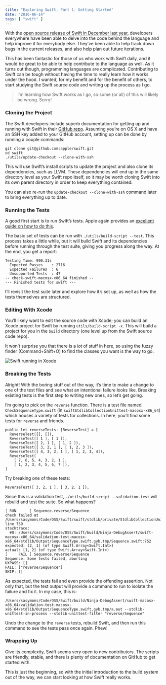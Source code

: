 ```yaml
---
title: "Exploring Swift, Part 1: Getting Started"
date: "2016-06-14"
tags: [ "swift" ]
---
```


With the [open source release of Swift in December last year](https://developer.apple.com/swift/blog/?id=34), developers everywhere have been able to delve into the code behind the language and help improve it for everybody else. They’ve been able to help track down bugs in the current releases, and also help plan out future iterations.

This has been fantastic for those of us who work with Swift daily, and it would be great to be able to help contribute to the language as well. As it turns out though, programming languages are complicated. Contributing to Swift can be tough without having the time to really learn how it works under the hood. I wanted, for my benefit and for the benefit of others, to start studying the Swift source code and writing up the process as I go.

> I’m learning how Swift works as I go, so some (or all) of this will likely be wrong. Sorry!

### Cloning the Project

The Swift developers include superb documentation for getting up and running with Swift in their [GitHub repo](https://github.com/apple/swift). Assuming you’re on OS X and have an SSH key added to your GitHub account, setting up can be done by running a couple commands:

```
git clone git@github.com:apple/swift.git
cd swift
./utils/update-checkout --clone-with-ssh
```

This will use Swift’s install scripts to update the project and also clone its dependencies, such as LLVM. These dependencies will end up in the same directory level as your Swift repo itself, so it may be worth cloning Swift into its own parent directory in order to keep everything contained.

You can also re-run the `update-checkout --clone-with-ssh` command later to bring everything up to date.

### Running the Tests

A good first start is to run Swift’s tests. Apple again provides an [excellent guide on how to do this](https://github.com/apple/swift/blob/master/docs/Testing.rst).

The basic set of tests can be run with `./utils/build-script --test`. This process takes a little while, but it will build Swift and its dependencies before running through the test suite, giving you progress along the way. At the end, you get a report:

```
Testing Time: 990.31s
  Expected Passes    : 2716
  Expected Failures  : 6
  Unsupported Tests  : 47
-- check-swift-macosx-x86_64 finished --
--- Finished tests for swift ---
```

I’ll revisit the test suite later and explore how it’s set up, as well as how the tests themselves are structured.

### Editing With Xcode

You’ll likely want to edit the source code with Xcode; you can build an Xcode project for Swift by running `utils/build-script -x`. This will build a project for you in the `build` directory (one level up from the Swift source code repo).

It won’t surprise you that there is a _lot_ of stuff in here, so using the fuzzy finder (Command+Shift+O) to find the classes you want is the way to go.

![Swift running in Xcode](https://s3.amazonaws.com/samsymons/images/swift-in-xcode.png)

### Breaking the Tests

Alright! With the boring stuff out of the way, it’s time to make a change to one of the test files and see what an intentional failure looks like. Breaking existing tests is the first step to writing new ones, so let’s get going.

I’m going to pick on the `reverse` function. There is a test file named `CheckSequenceType.swift` (in `swiftStdlibCollectionUnittest-macosx-x86_64`) which houses a variety of tests for collections. In here, you’ll find some tests for `reverse` and friends.

```
public let reverseTests: [ReverseTest] = [
  ReverseTest([], []),
  ReverseTest([ 1 ], [ 1 ]),
  ReverseTest([ 2, 1 ], [ 1, 2 ]),
  ReverseTest([ 3, 2, 1 ], [ 1, 2, 3 ]),
  ReverseTest([ 4, 3, 2, 1 ], [ 1, 2, 3, 4]),
  ReverseTest(
    [ 7, 6, 5, 4, 3, 2, 1 ],
    [ 1, 2, 3, 4, 5, 6, 7 ]),
]
```

Try breaking one of these tests:

```
ReverseTest([ 3, 2, 1 ], [ 3, 2, 1 ]),
```

Since this is a validation test, `./utils/build-script --validation-test` will rebuild and test the suite. So what happens?

```
[ RUN      ] Sequence.reverse/Sequence
check failed at /Users/sasymons/Code/OSS/Swift/swift/stdlib/private/StdlibCollectionUnittest/CheckSequenceType.swift, line 759
stacktrace:
  #0: /Users/sasymons/Code/OSS/Swift/build/Ninja-DebugAssert/swift-macosx-x86_64/validation-test-macosx-x86_64/stdlib/Output/SequenceType.swift.gyb.tmp/Sequence.swift:752
expected: [2, 1] (of type Swift.Array<Swift.Int>)
actual: [1, 2] (of type Swift.Array<Swift.Int>)
[     FAIL ] Sequence.reverse/Sequence
Sequence: Some tests failed, aborting
UXPASS: []
FAIL: ["reverse/Sequence"]
SKIP: []
```

As expected, the tests fail and even provide the offending assertion. Not only that, but the test output will provide a command to run to isolate the failure and fix it. In my case, this is:

```
/Users/sasymons/Code/OSS/Swift/build/Ninja-DebugAssert/swift-macosx-x86_64/validation-test-macosx-x86_64/stdlib/Output/SequenceType.swift.gyb.tmp/a.out --stdlib-unittest-in-process --stdlib-unittest-filter "reverse/Sequence"
```

Undo the change to the `reverse` tests, rebuild Swift, and then run this command to see the tests pass once again. Phew!

### Wrapping Up

Give its complexity, Swift seems very open to new contributors. The scripts are friendly, stable, and there is plenty of documentation on GitHub to get started with.

This is just the beginning, so with the initial introduction to the build system out of the way, we can start looking at how Swift really works.
